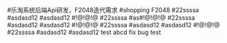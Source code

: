 #乐淘系统后端Api研发，F2048迭代需求
#shopping F2048
#22ssssa
#asdasd12
#asdasd12
#!@!@!@
#22ssssa
#as#!@!@!@
#22ssssa
#asdasd12
#asdasd12
#!@!@!@
#22ssssa
#asdasd12
#asdasd12
#!@!@!@
#22ssssa
#asdasd12
#asdasd12
test
abcd
fix bug
test
